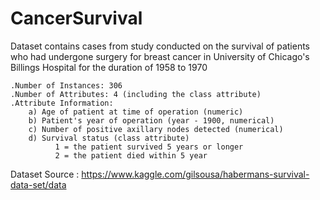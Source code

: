 # CancerSurvival
Dataset contains cases from study conducted on the survival of patients who had undergone surgery for breast cancer in University of Chicago's Billings Hospital for the duration of 1958 to 1970 <br>

    .Number of Instances: 306
    .Number of Attributes: 4 (including the class attribute)
    .Attribute Information:
        a) Age of patient at time of operation (numeric)
        b) Patient's year of operation (year - 1900, numerical)
        c) Number of positive axillary nodes detected (numerical)
        d) Survival status (class attribute)
              1 = the patient survived 5 years or longer 
              2 = the patient died within 5 year
Dataset Source : https://www.kaggle.com/gilsousa/habermans-survival-data-set/data

